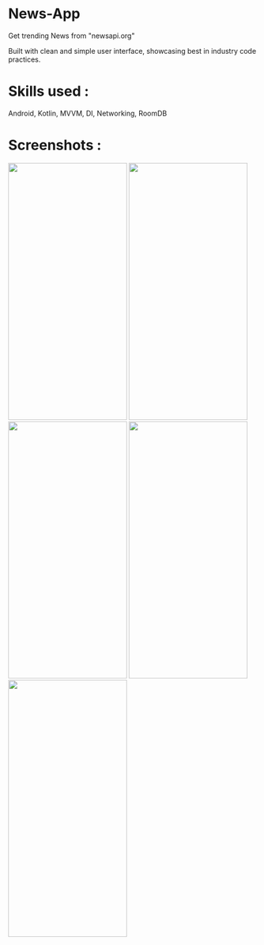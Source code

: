 # News-App

Get trending News from "newsapi.org"

Built with clean and simple user interface, showcasing best in industry code practices.


# Skills used : 
Android,  Kotlin,  MVVM,  DI,  Networking,  RoomDB


# Screenshots : 

<img src = "https://user-images.githubusercontent.com/53008904/213940424-202ed8b3-3036-42d6-9085-4b0263a91042.png" width="240" height="520" > <img src = "https://user-images.githubusercontent.com/53008904/213940439-b45ac00e-4bc9-4274-8414-4220b6c6e540.png" width="240" height="520" > <img src = "https://user-images.githubusercontent.com/53008904/213940759-c4bed25f-1295-4f57-8185-ee4940fc1b76.png" width="240" height="520" >  <img src = "https://user-images.githubusercontent.com/53008904/213940436-1ac2e7d2-7830-4b51-ab61-119c3e5c019a.png" width="240" height="520" > <img src = "https://user-images.githubusercontent.com/53008904/213940438-c703cd8f-e769-473c-8084-f6da7fdc6028.png" width="240" height="520" > 
